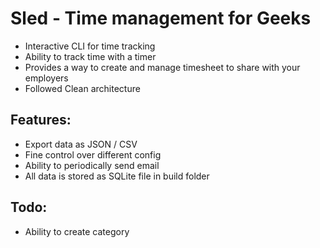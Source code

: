 # Sled - Time management for Geeks
- Interactive CLI for time tracking
- Ability to track time with a timer
- Provides a way to create and manage timesheet to share with your employers
- Followed Clean architecture

## Features:
- Export data as JSON / CSV
- Fine control over different config
- Ability to periodically send email
- All data is stored as SQLite file in build folder

## Todo:
- Ability to create category